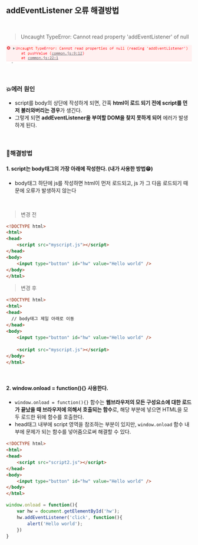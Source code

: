 ## addEventListener 오류 해결방법

<br>

> Uncaught TypeError: Cannot read property 'addEventListener' of null

![image](../javascript/image/addEventListener.PNG)

<br>

### 💥에러 원인
  - script를 body의 상단에 작성하게 되면, 간혹 **html이 로드 되기 전에 script를 먼저 불러와버리는 경우**가 생긴다. 
  - 그렇게 되면 **addEventListener을 부여할 DOM을 찾지 못하게 되어** 에러가 발생하게 된다. 

<br>

### 🔅해결방법

#### 1. script는 body태그의 가장 아래에 작성한다. (내가 사용한 방법😁)
- body태그 하단에 js를 작성하면 html이 먼저 로드되고, js 가 그 다음 로드되기 때문에 오류가 발생하지 않는다

<br>

> 변경 전
``` html
<!DOCTYPE html>
<html>
<head>
    <script src="myscript.js"></script>
</head>
<body>
    <input type="button" id="hw" value="Hello world" />
</body>
</html>
```

> 변경 후
``` html
<!DOCTYPE html>
<html>
<head>
  // body태그 제일 아래로 이동
</head>
<body>
    <input type="button" id="hw" value="Hello world" />
  
    <script src="myscript.js"></script> 
</body>
</html>
```
<br>

#### 2. window.onload = function(){} 사용한다.
- ```window.onload = function(){}``` 함수는 **웹브라우저의 모든 구성요소에 대한 로드가 끝났을 때 브라우저에 의해서 호출되는 함수**로,
해당 부분에 넣으면 HTML을 모두 로드한 뒤에 함수를 호출한다.
- head태그 내부에 script 영역을 참조하는 부분이 있지만, ```window.onload``` 함수 내부에 문제가 되는 함수를 넣어줌으로써 해결할 수 있다.

```html
<!DOCTYPE html>
<html>
<head>
    <script src="script2.js"></script>
</head>
<body>
    <input type="button" id="hw" value="Hello world" />
</body>
</html>
```

```javascript
window.onload = function(){
    var hw = document.getElementById('hw');
    hw.addEventListener('click', function(){
        alert('Hello world');
    })
}
```
